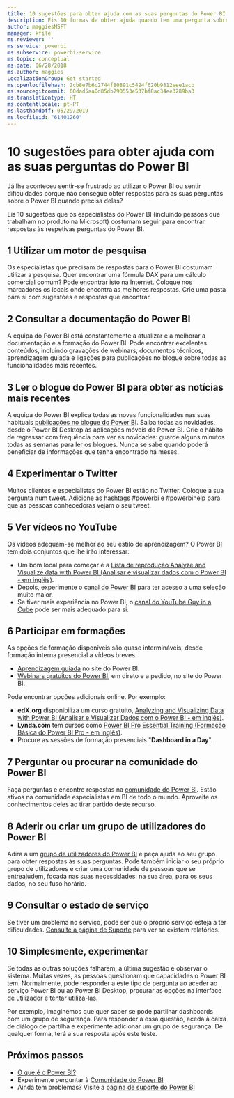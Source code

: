 ```yaml
---
title: 10 sugestões para obter ajuda com as suas perguntas do Power BI
description: Eis 10 formas de obter ajuda quando tem uma pergunta sobre o funcionamento do Power BI
author: maggiesMSFT
manager: kfile
ms.reviewer: ''
ms.service: powerbi
ms.subservice: powerbi-service
ms.topic: conceptual
ms.date: 06/28/2018
ms.author: maggies
LocalizationGroup: Get started
ms.openlocfilehash: 2cb8e7b6c2744f80891c5424f620b9812eee1acb
ms.sourcegitcommit: 60dad5aa0d85db790553e537bf8ac34ee3289ba3
ms.translationtype: HT
ms.contentlocale: pt-PT
ms.lasthandoff: 05/29/2019
ms.locfileid: "61401260"
---
```

# <a name="10-tips-for-getting-help-with-your-power-bi-questions"></a>10 sugestões para obter ajuda com as suas perguntas do Power BI
Já lhe aconteceu sentir-se frustrado ao utilizar o Power BI ou sentir dificuldades porque não consegue obter respostas para as suas perguntas sobre o Power BI quando precisa delas? 

Eis 10 sugestões que os especialistas do Power BI (incluindo pessoas que trabalham no produto na Microsoft) costumam seguir para encontrar respostas às respetivas perguntas do Power BI.

## <a name="1-use-a-search-engine"></a>1 Utilizar um motor de pesquisa
Os especialistas que precisam de respostas para o Power BI costumam utilizar a pesquisa. Quer encontrar uma fórmula DAX para um cálculo comercial comum? Pode encontrar isto na Internet. Coloque nos marcadores os locais onde encontra as melhores respostas. Crie uma pasta para si com sugestões e respostas que encontrar.


## <a name="2-check-the-power-bi-documentation"></a>2 Consultar a documentação do Power BI
A equipa do Power BI está constantemente a atualizar e a melhorar a documentação e a formação do Power BI. Pode encontrar excelentes conteúdos, incluindo gravações de webinars, documentos técnicos, aprendizagem guiada e ligações para publicações no blogue sobre todas as funcionalidades mais recentes.

## <a name="3-read-the-power-bi-blog-for-the-latest-news"></a>3 Ler o blogue do Power BI para obter as notícias mais recentes
A equipa do Power BI explica todas as novas funcionalidades nas suas habituais [publicações no blogue do Power BI](https://powerbi.microsoft.com/blog/). Saiba todas as novidades, desde o Power BI Desktop às aplicações móveis do Power BI. Crie o hábito de regressar com frequência para ver as novidades: guarde alguns minutos todas as semanas para ler os blogues. Nunca se sabe quando poderá beneficiar de informações que tenha encontrado há meses.

## <a name="4-try-twitter"></a>4 Experimentar o Twitter
Muitos clientes e especialistas do Power BI estão no Twitter. Coloque a sua pergunta num tweet. Adicione as hashtags #powerbi e #powerbihelp para que as pessoas conhecedoras vejam o seu tweet.

## <a name="5-watch-videos-on-youtube"></a>5 Ver vídeos no YouTube
Os vídeos adequam-se melhor ao seu estilo de aprendizagem? O Power BI tem dois conjuntos que lhe irão interessar:

* Um bom local para começar é a [Lista de reprodução Analyze and Visualize data with Power BI (Analisar e visualizar dados com o Power BI - em inglês)](https://www.youtube.com/playlist?list=PL1N57mwBHtN0JFoKSR0n-tBkUJHeMP2cP).
* Depois, experimente o [canal do Power BI](https://www.youtube.com/user/mspowerbi/videos) para ter acesso a uma seleção muito maior.
* Se tiver mais experiência no Power BI, o [canal do YouTube Guy in a Cube](https://www.youtube.com/channel/UCFp1vaKzpfvoGai0vE5VJ0w) pode ser mais adequado para si.

## <a name="6-attend-training"></a>6 Participar em formações
As opções de formação disponíveis são quase intermináveis, desde formação interna presencial a vídeos breves.

* [Aprendizagem guiada](guided-learning/gettingstarted.yml?tutorial-step=1) no site do Power BI.
* [Webinars gratuitos do Power BI](webinars.md), em direto e a pedido, no site do Power BI.

Pode encontrar opções adicionais online. Por exemplo:

* **edX.org** disponibiliza um curso gratuito, [Analyzing and Visualizing Data with Power BI (Analisar e Visualizar Dados com o Power BI - em inglês)](https://www.edx.org/course/analyzing-visualizing-data-power-bi-microsoft-dat207x-4).
* **Lynda.com** tem cursos como [Power BI Pro Essential Training (Formação Básica do Power BI Pro - em inglês)](https://www.lynda.com/Power-BI-tutorials/Power-BI-Pro-Essential-Training/485820-2.html).
* Procure as sessões de formação presenciais "**Dashboard in a Day**".

## <a name="7-ask-or-search-in-the-power-bi-community"></a>7 Perguntar ou procurar na comunidade do Power BI
Faça perguntas e encontre respostas na [comunidade do Power BI](http://community.powerbi.com). Estão ativos na comunidade especialistas em BI de todo o mundo. Aproveite os conhecimentos deles ao tirar partido deste recurso.

## <a name="8-join-or-create-a-power-bi-user-group"></a>8 Aderir ou criar um grupo de utilizadores do Power BI
Adira a um [grupo de utilizadores do Power BI](https://community.powerbi.com/t5/Power-BI-User-Groups/ct-p/Groups) e peça ajuda ao seu grupo para obter respostas às suas perguntas. Pode também iniciar o seu próprio grupo de utilizadores e criar uma comunidade de pessoas que se entreajudem, focada nas suas necessidades: na sua área, para os seus dados, no seu fuso horário.

## <a name="9-check-the-service-status"></a>9 Consultar o estado de serviço
Se tiver um problema no serviço, pode ser que o próprio serviço esteja a ter dificuldades. [Consulte a página de Suporte](https://powerbi.microsoft.com/support/) para ver se existem relatórios.

## <a name="10-just-try-it"></a>10 Simplesmente, experimentar
Se todas as outras soluções falharem, a última sugestão é observar o sistema. Muitas vezes, as pessoas questionam que capacidades o Power BI tem. Normalmente, pode responder a este tipo de pergunta ao aceder ao serviço Power BI ou ao Power BI Desktop, procurar as opções na interface de utilizador e tentar utilizá-las.

Por exemplo, imaginemos que quer saber se pode partilhar dashboards com um grupo de segurança. Para responder a essa questão, aceda à caixa de diálogo de partilha e experimente adicionar um grupo de segurança. De qualquer forma, terá a sua resposta após este teste.

## <a name="next-steps"></a>Próximos passos
* [O que é o Power BI?](power-bi-overview.md)
* Experimente perguntar à [Comunidade do Power BI](http://community.powerbi.com/)
* Ainda tem problemas? Visite a [página de suporte do Power BI](https://powerbi.microsoft.com/support/)
